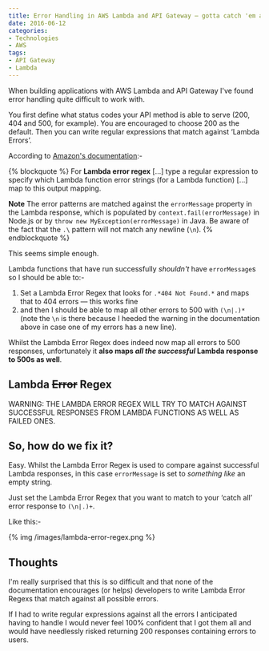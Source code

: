```yaml
---
title: Error Handling in AWS Lambda and API Gateway — gotta catch 'em all
date: 2016-06-12
categories:
- Technologies
- AWS
tags:
- API Gateway
- Lambda
---
```


When building applications with AWS Lambda and API Gateway I've found error handling quite difficult to work with.

You first define what status codes your API method is able to serve (200, 404 and 500, for example).  You are encouraged to choose 200 as the default.  Then you can write regular expressions that match against ‘Lambda Errors’.

According to [Amazon's documentation](http://docs.aws.amazon.com/apigateway/latest/developerguide/how-to-method-settings-execution-console.html):-

{% blockquote %}
For **Lambda error regex** […] type a regular expression to specify which Lambda function error strings (for a Lambda function) […] map to this output mapping.

**Note**
The error patterns are matched against the `errorMessage` property in the Lambda response, which is populated by `context.fail(errorMessage)` in Node.js or by `throw new MyException(errorMessage)` in Java.
Be aware of the fact that the `.\` pattern will not match any newline (`\n`).
{% endblockquote %}

This seems simple enough.

Lambda functions that have run successfully _shouldn't_ have `errorMessage`s so I should be able to:-

1. Set a Lambda Error Regex that looks for `.*404 Not Found.*` and maps that to 404 errors — this works fine
2. and then I should be able to map all other errors to 500 with `(\n|.)*` (note the `\n` is there because I heeded the warning in the documentation above in case one of my errors has a new line).

Whilst the Lambda Error Regex does indeed now map all errors to 500 responses, unfortunately it **also maps _all the successful_ Lambda response to 500s as well**.

## Lambda ~~Error~~ Regex

WARNING: THE LAMBDA ERROR REGEX WILL TRY TO MATCH AGAINST SUCCESSFUL RESPONSES FROM LAMBDA FUNCTIONS AS WELL AS FAILED ONES.

## So, how do we fix it?

Easy.  Whilst the Lambda Error Regex is used to compare against successful Lambda responses, in this case `errorMessage` is set to _something like_ an empty string.  

Just set the Lambda Error Regex that you want to match to your ‘catch all’ error response to `(\n|.)+`.

Like this:-

{% img /images/lambda-error-regex.png %}

## Thoughts

I'm really surprised that this is so difficult and that none of the documentation encourages (or helps) developers to write Lambda Error Regexs that match against all possible errors.

If I had to write regular expressions against all the errors I anticipated having to handle I would never feel 100% confident that I got them all and would have needlessly risked returning 200 responses containing errors to users.
